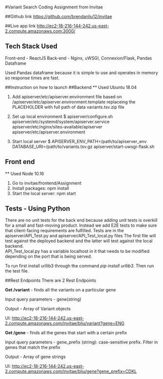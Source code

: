 #Variant Search Coding Assignment from Invitae

##Github link
https://github.com/brendanliu12/invitae

##Live app link
http://ec2-18-216-144-242.us-east-2.compute.amazonaws.com:3000/


## Tech Stack Used
Front-end - ReactJS
Back-end - Nginx, uWSGI, Connexion/Flask, Pandas Dataframe

Used Pandas dataframe because it is simple to use and operates in memory so response times are fast.

##Instruction on how to launch
##Backend
** Used Ubuntu 18.04
1. Add apiserver/etc/apiserver.environment file based on /apiserver/etc/apiserver.environment.template
replaceing the PLACEHOLDER with full path of data variants.tsv.zip file

2. Set up local environment
$ apiserver/configure.sh apiserver/etc/systemd/system/apiserver.service apiserver/etc/nginx/sites-available/apiserver apiserver/etc/apiserver.environment

3. Start local server
$ APISERVER_ENV_PATH=/path/to/apiserver_env DATABASE_URI=/path/to/variants.tsv.gz apiserver/start-uwsgi-flask.sh

## Front end
** Used Node 10.16
1. Go to invitae/frontend/Assignment
2. Install packages: npm install
3. Start the local server: npm start

## Tests - Using Python
There are no unit tests for the back end because adding unit tests is overkill for a small and fast-moving product.
Instead we add E2E tests to make sure that client-facing requirements are fulfilled.
Tests are in the apiserver/API_Test.py and apiserver/API_Test_local.py files
The first file will test against the deployed backend and the latter will test against the local backend.  
API_Test_local.py has a variable localhost in it that needs to be modified depending on the port that is being served.

To run first install urllib3 through the command
*pip install urllib3*.  Then run the test file.

##Rest Endpoints
There are 2 Rest Endpoints

**Get /variant** - finds all the variants on a particular gene

Input query parameters - gene(string)

Output - Array of Variant objects

UI: http://ec2-18-216-144-242.us-east-2.compute.amazonaws.com/invitae/bliu/variant?gene=ENG

**Get /gene** - finds all the genes that start with a certain prefix

Input query parameters - gene_prefix (string): case-sensitive prefix. Filter in genes that match the prefix

Output - Array of gene strings

UI: http://ec2-18-216-144-242.us-east-2.compute.amazonaws.com/invitae/bliu/gene?gene_prefix=CDKL

